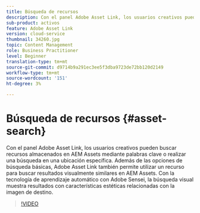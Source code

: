 ```yaml
---
title: Búsqueda de recursos
description: Con el panel Adobe Asset Link, los usuarios creativos pueden buscar recursos almacenados en AEM Assets mediante palabras clave o realizar una búsqueda en una ubicación específica. Además de las opciones de búsqueda básicas, Adobe Asset Link también permite utilizar un recurso para buscar resultados visualmente similares en AEM Assets. Con la tecnología de aprendizaje automático con Adobe Sensei, la búsqueda visual muestra resultados con características estéticas relacionadas con la imagen de destino.
sub-product: activos
feature: Adobe Asset Link
version: cloud-service
thumbnail: 34260.jpg
topic: Content Management
role: Business Practitioner
level: Beginner
translation-type: tm+mt
source-git-commit: d9714b9a291ec3ee5f3dba9723de72bb120d2149
workflow-type: tm+mt
source-wordcount: '151'
ht-degree: 3%

---
```



# Búsqueda de recursos {#asset-search}

Con el panel Adobe Asset Link, los usuarios creativos pueden buscar recursos almacenados en AEM Assets mediante palabras clave o realizar una búsqueda en una ubicación específica. Además de las opciones de búsqueda básicas, Adobe Asset Link también permite utilizar un recurso para buscar resultados visualmente similares en AEM Assets. Con la tecnología de aprendizaje automático con Adobe Sensei, la búsqueda visual muestra resultados con características estéticas relacionadas con la imagen de destino.

>[!VIDEO](https://video.tv.adobe.com/v/34260/?quality=12)
